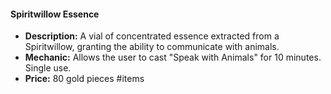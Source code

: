 #### Spiritwillow Essence

- **Description:** A vial of concentrated essence extracted from a Spiritwillow, granting the ability to communicate with animals.
- **Mechanic:** Allows the user to cast "Speak with Animals" for 10 minutes. Single use.
- **Price:** 80 gold pieces
#items